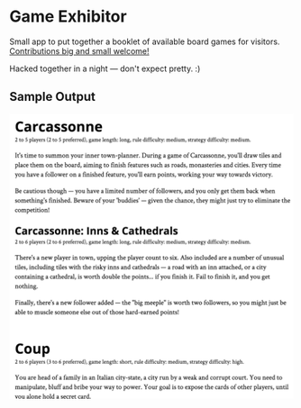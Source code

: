 # Game Exhibitor

Small app to put together a booklet of available board games for visitors.
[Contributions big and small welcome!](CONTRIBUTING.md)

Hacked together in a night — don't expect pretty. :)

## Sample Output

![Sample output](sample.png)
